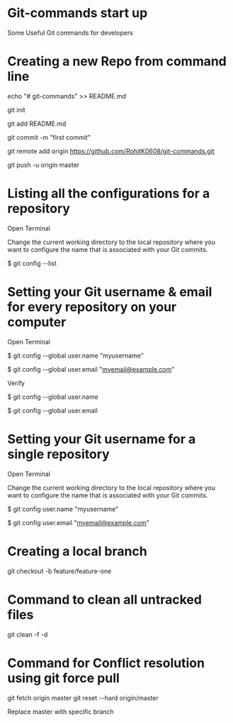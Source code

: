 # Git-commands start up
Some Useful Git commands for developers

# Creating a new Repo from command line
echo "# git-commands" >> README.md

git init

git add README.md

git commit -m "first commit"

git remote add origin https://github.com/RohitK0608/git-commands.git

git push -u origin master

# Listing all the configurations for a repository

Open Terminal

Change the current working directory to the local repository where you want to configure the name that is associated with your Git commits.

$ git config --list

# Setting your Git username & email for every repository on your computer
Open Terminal

$ git config --global user.name "myusername"

$ git config --global user.email "myemail@example.com"


Verify

$ git config --global user.name

$ git config --global user.email


# Setting your Git username for a single repository
Open Terminal

Change the current working directory to the local repository where you want to configure the name that is associated with your Git commits.

$ git config user.name "myusername"

$ git config user.email "myemail@example.com"



# Creating a local branch
git checkout -b feature/feature-one

# Command to clean all untracked files
git clean -f -d

# Command for Conflict resolution using git force pull
git fetch origin master
git reset --hard origin/master

Replace master with specific branch
